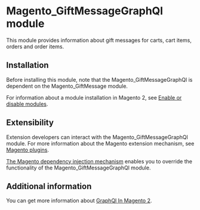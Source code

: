 # Magento_GiftMessageGraphQl module

This module provides information about gift messages for carts, cart items, orders and order items.

## Installation

Before installing this module, note that the Magento_GiftMessageGraphQl is dependent on the Magento_GiftMessage module.

For information about a module installation in Magento 2, see [Enable or disable modules](https://experienceleague.adobe.com/docs/commerce-operations/installation-guide/tutorials/manage-modules.html).

## Extensibility

Extension developers can interact with the Magento_GiftMessageGraphQl module. For more information about the Magento extension mechanism, see [Magento plugins](https://developer.adobe.com/commerce/php/development/components/plugins/).

[The Magento dependency injection mechanism](https://developer.adobe.com/commerce/php/development/components/dependency-injection/) enables you to override the functionality of the Magento_GiftMessageGraphQl module.

## Additional information

You can get more information about [GraphQl In Magento 2](https://developer.adobe.com/commerce/webapi/graphql/).
